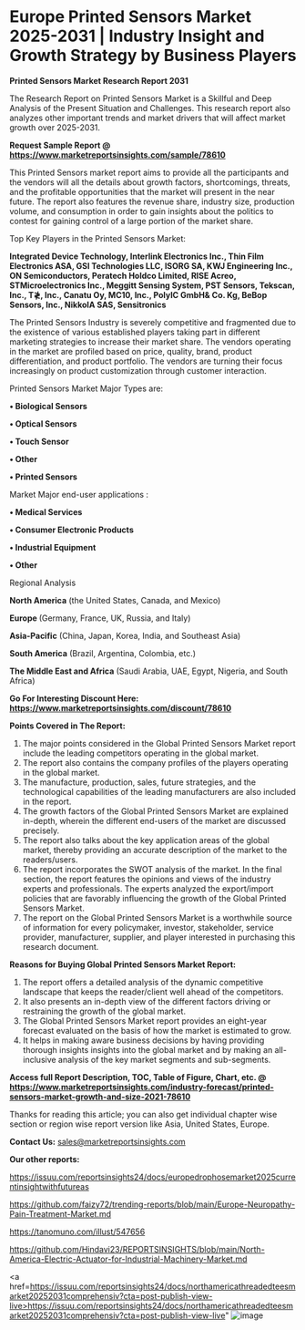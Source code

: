 # Europe Printed Sensors Market 2025-2031 | Industry Insight and Growth Strategy by Business Players

<strong>Printed Sensors Market Research Report 2031</strong>

The Research Report on Printed Sensors Market is a Skillful and Deep Analysis of the Present Situation and Challenges. This research report also analyzes other important trends and market drivers that will affect market growth over 2025-2031.

<strong>Request Sample Report @ <a href=https://www.marketreportsinsights.com/sample/78610>https://www.marketreportsinsights.com/sample/78610</a></strong>

This Printed Sensors market report aims to provide all the participants and the vendors will all the details about growth factors, shortcomings, threats, and the profitable opportunities that the market will present in the near future. The report also features the revenue share, industry size, production volume, and consumption in order to gain insights about the politics to contest for gaining control of a large portion of the market share.

Top Key Players in the Printed Sensors Market:

<strong>Integrated Device Technology, Interlink Electronics Inc., Thin Film Electronics ASA, GSI Technologies LLC, ISORG SA, KWJ Engineering Inc., ON Semiconductors, Peratech Holdco Limited, RISE Acreo, STMicroelectronics Inc., Meggitt Sensing System, PST Sensors, Tekscan, Inc., T≹, Inc., Canatu Oy, MC10, Inc., PolyIC GmbH& Co. Kg, BeBop Sensors, Inc., NikkoIA SAS, Sensitronics</strong>

The Printed Sensors Industry is severely competitive and fragmented due to the existence of various established players taking part in different marketing strategies to increase their market share. The vendors operating in the market are profiled based on price, quality, brand, product differentiation, and product portfolio. The vendors are turning their focus increasingly on product customization through customer interaction.

Printed Sensors Market Major Types are:

<strong>• Biological Sensors

• Optical Sensors

• Touch Sensor

• Other

• Printed Sensors</strong>

Market Major end-user applications :

<strong>• Medical Services

• Consumer Electronic Products

• Industrial Equipment

• Other</strong>

Regional Analysis

</u><strong><b>North America</b></strong> (the United States, Canada, and Mexico)

<strong><b>Europe </b></strong>(Germany, France, UK, Russia, and Italy)

<strong><b>Asia-Pacific</b></strong> (China, Japan, Korea, India, and Southeast Asia)

<strong><b>South America</b></strong> (Brazil, Argentina, Colombia, etc.)

<strong><b>The Middle East and Africa</b></strong> (Saudi Arabia, UAE, Egypt, Nigeria, and South Africa)

<strong>Go For Interesting Discount Here: <a href=https://www.marketreportsinsights.com/discount/78610>https://www.marketreportsinsights.com/discount/78610</a></strong>

<strong>Points Covered in The Report:</strong>
<ol>
  <li>The major points considered in the Global Printed Sensors Market report include the leading competitors operating in the global market.</li>
  <li>The report also contains the company profiles of the players operating in the global market.</li>
  <li>The manufacture, production, sales, future strategies, and the technological capabilities of the leading manufacturers are also included in the report.</li>
  <li>The growth factors of the Global Printed Sensors Market are explained in-depth, wherein the different end-users of the market are discussed precisely.</li>
  <li>The report also talks about the key application areas of the global market, thereby providing an accurate description of the market to the readers/users.</li>
  <li>The report incorporates the SWOT analysis of the market. In the final section, the report features the opinions and views of the industry experts and professionals. The experts analyzed the export/import policies that are favorably influencing the growth of the Global Printed Sensors Market.</li>
  <li>The report on the Global Printed Sensors Market is a worthwhile source of information for every policymaker, investor, stakeholder, service provider, manufacturer, supplier, and player interested in purchasing this research document.</li>
</ol>
<strong>Reasons for Buying Global Printed Sensors Market Report:</strong>

<ol>
  <li>The report offers a detailed analysis of the dynamic competitive landscape that keeps the reader/client well ahead of the competitors.</li>
  <li>It also presents an in-depth view of the different factors driving or restraining the growth of the global market.</li>
  <li>The Global Printed Sensors Market report provides an eight-year forecast evaluated on the basis of how the market is estimated to grow.</li>
  <li>It helps in making aware business decisions by having providing thorough insights insights into the global market and by making an all-inclusive analysis of the key market segments and sub-segments.</li>
</ol>
<strong>Access full Report Description, TOC, Table of Figure, Chart, etc. @ <a href=https://www.marketreportsinsights.com/industry-forecast/printed-sensors-market-growth-and-size-2021-78610>https://www.marketreportsinsights.com/industry-forecast/printed-sensors-market-growth-and-size-2021-78610</a></strong>


Thanks for reading this article; you can also get individual chapter wise section or region wise report version like Asia, United States, Europe.

<strong>Contact Us:</strong>
sales@marketreportsinsights.com

<strong>Our other reports:</strong>

<a href=https://issuu.com/reportsinsights24/docs/europedrophosemarket2025currentinsightwithfutureas>https://issuu.com/reportsinsights24/docs/europedrophosemarket2025currentinsightwithfutureas</a>

<a href=https://github.com/faizy72/trending-reports/blob/main/Europe-Neuropathy-Pain-Treatment-Market.md>https://github.com/faizy72/trending-reports/blob/main/Europe-Neuropathy-Pain-Treatment-Market.md</a>

<a href=https://tanomuno.com/illust/547656>https://tanomuno.com/illust/547656</a>

<a href=https://github.com/Hindavi23/REPORTSINSIGHTS/blob/main/North-America-Electric-Actuator-for-Industrial-Machinery-Market.md>https://github.com/Hindavi23/REPORTSINSIGHTS/blob/main/North-America-Electric-Actuator-for-Industrial-Machinery-Market.md</a>

<a href=https://issuu.com/reportsinsights24/docs/northamericathreadedteesmarket20252031comprehensiv?cta=post-publish-view-live>https://issuu.com/reportsinsights24/docs/northamericathreadedteesmarket20252031comprehensiv?cta=post-publish-view-live</a>"
![image](https://github.com/user-attachments/assets/61e06c28-648b-41e4-80df-7d8f0838a6f5)
